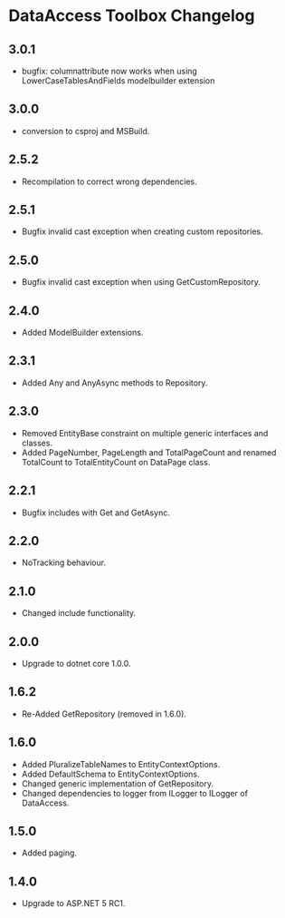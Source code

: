 # DataAccess Toolbox Changelog

## 3.0.1

- bugfix: columnattribute now works when using LowerCaseTablesAndFields modelbuilder extension

## 3.0.0

- conversion to csproj and MSBuild.

## 2.5.2

- Recompilation to correct wrong dependencies.

## 2.5.1

- Bugfix invalid cast exception when creating custom repositories.

## 2.5.0

- Bugfix invalid cast exception when using GetCustomRepository.

## 2.4.0

- Added ModelBuilder extensions.

## 2.3.1

- Added Any and AnyAsync methods to Repository.

## 2.3.0

- Removed EntityBase constraint on multiple generic interfaces and classes.
- Added PageNumber, PageLength and TotalPageCount and renamed TotalCount to TotalEntityCount on DataPage class.

## 2.2.1

- Bugfix includes with Get and GetAsync.

## 2.2.0

- NoTracking behaviour.

## 2.1.0

- Changed include functionality.

## 2.0.0

- Upgrade to dotnet core 1.0.0.

## 1.6.2

- Re-Added GetRepository<TRepository> (removed in 1.6.0).

## 1.6.0

- Added PluralizeTableNames to EntityContextOptions.
- Added DefaultSchema to EntityContextOptions.
- Changed generic implementation of GetRepository.
- Changed dependencies to logger from ILogger to ILogger of DataAccess.

## 1.5.0

- Added paging.

## 1.4.0

- Upgrade to ASP.NET 5 RC1.

